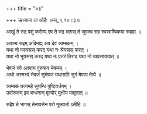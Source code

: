 +++
title = "०३"

+++
ऋध्यामा ता ओहैः ॥म्स्_१,१०।३॥  
    
आखुं ते रुद्र पशुं करोम्य् एष ते रुद्र भागस् तं जुषस्व सह स्वस्राम्बिकया स्वाहा ॥  
    
अवाम्ब रुद्रम् अदिमह्य् अव देवं त्र्यम्बकम् ।  
यथा नो वस्यसस् करद् यथा नः श्रेयसस् करत् ।  
यथा नो भूयसस् करद् यथा नः प्रतरं तिराद् यथा नो व्यवसाययात् ॥  
    
भेषजं गवे अश्वाय पुरुषाय भेषजम् ।  
अथो अस्मभ्यं भेषजं सुभेषजं यथासति सुगं मेषाय मेष्यै ॥  
    
त्र्यम्बकं यजामहे सुगन्धिं पुष्टिवर्धनम् ।  
उर्वारुकम् इव बन्धनान् मृत्योर् मुक्षीय मामृतात् ॥  
    
रुद्रैष ते भागस् तेनावसेन परो मूजवतो ऽतीहि ॥  
    
